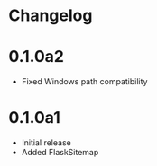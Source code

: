 # Changelog

# 0.1.0a2
- Fixed Windows path compatibility

# 0.1.0a1
- Initial release
- Added FlaskSitemap
